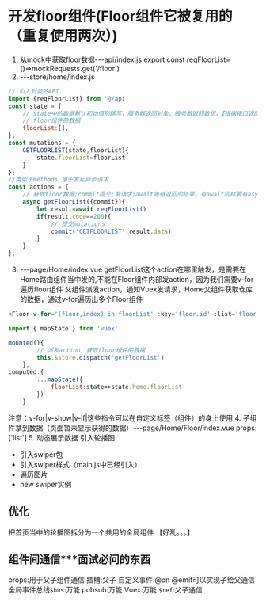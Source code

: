 # 开发floor组件(Floor组件它被复用的（重复使用两次）)
1. 从mock中获取floor数据---api/index.js
export const reqFloorList=()=>mockRequests.get('/floor')
2. ---store/home/index.js
```js
// 引入封装的API
import {reqFloorList} from '@/api'
const state = {
    // state中的数据默认初始值别瞎写，服务器返回对象，服务器返回数组。【根据接口返回值初始化】
    // floor组件的数据
    floorList:[],
};
const mutations = {
    GETFLOORLIST(state,floorList){
        state.floorList=floorList
    }
};
//类似于methods,用于发起异步请求
const actions = {
    // 获取floor数据;commit提交;发请求;await等待返回的结果，有await同样要有async;获取数据后提交mutations
    async getFloorList({commit}){
        let result=await reqFloorList()
        if(result.code==200){
            // 提交mutations
            commit('GETFLOORLIST',result.data)
        }
    }
};
```
3. ---page/Home/index.vue
getFloorList这个action在哪里触发，是需要在Home路由组件当中发的,不能在Floor组件内部发action，因为我们需要v-for遍历floor组件
父组件派发action，通知Vuex发请求，Home父组件获取仓库的数据，通过v-for遍历出多个Floor组件
```js
<Floor v-for='(floor,index) in floorList' :key='floor.id' :list='floor'></Floor>//将父组件数据传给子组件

import { mapState } from 'vuex'

mounted(){
        // 派发action，获取floor组件的数据
        this.$store.dispatch('getFloorList')
    },
computed:{
        ...mapState({
            floorList:state=>state.home.floorList
        })
    }
```
注意：v-for|v-show|v-if|这些指令可以在自定义标签（组件）的身上使用
4. 子组件拿到数据（页面暂未显示获得的数据）---page/Home/Floor/index.vue
props:['list']
5. 动态展示数据
引入轮播图
- 引入swiper包
- 引入swiper样式（main.js中已经引入）
- 遍历图片
- new swiper实例
## 优化
把首页当中的轮播图拆分为一个共用的全局组件
【好乱。。。】
## 组件间通信***面试必问的东西
props:用于父子组件通信
插槽:父子
自定义事件:@on @emit可以实现子给父通信
全局事件总线`$bus`:万能
pubsub:万能
Vuex:万能
`$ref`:父子通信

